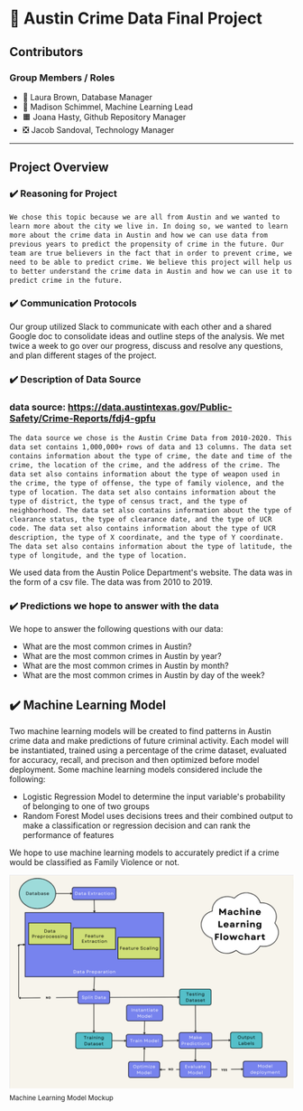# :cop: Austin Crime Data Final Project

## Contributors
### Group Members / Roles

- 🔵 Laura Brown, Database Manager
- 🔺 Madison Schimmel, Machine Learning Lead
- 🟧 Joana Hasty, Github Repository Manager
- ❎ Jacob Sandoval, Technology Manager
---

## Project Overview
### :heavy_check_mark: Reasoning for Project
    We chose this topic because we are all from Austin and we wanted to learn more about the city we live in. In doing so, we wanted to learn more about the crime data in Austin and how we can use data from previous years to predict the propensity of crime in the future. Our team are true believers in the fact that in order to prevent crime, we need to be able to predict crime. We believe this project will help us to better understand the crime data in Austin and how we can use it to predict crime in the future.
### ✔️ Communication Protocols
Our group utilized Slack to communicate with each other and a shared Google doc to consolidate ideas and outline steps of the analysis. We met twice a week to go over our progress, discuss and resolve any questions, and plan different stages of the project.
### :heavy_check_mark: Description of Data Source
### data source: https://data.austintexas.gov/Public-Safety/Crime-Reports/fdj4-gpfu
    The data source we chose is the Austin Crime Data from 2010-2020. This data set contains 1,000,000+ rows of data and 13 columns. The data set contains information about the type of crime, the date and time of the crime, the location of the crime, and the address of the crime. The data set also contains information about the type of weapon used in the crime, the type of offense, the type of family violence, and the type of location. The data set also contains information about the type of district, the type of census tract, and the type of neighborhood. The data set also contains information about the type of clearance status, the type of clearance date, and the type of UCR code. The data set also contains information about the type of UCR description, the type of X coordinate, and the type of Y coordinate. The data set also contains information about the type of latitude, the type of longitude, and the type of location.
We used data from the Austin Police Department's website. The data was in the form of a csv file. The data was from 2010 to 2019.
### :heavy_check_mark: Predictions we hope to answer with the data
We hope to answer the following questions with our data:
- What are the most common crimes in Austin?
- What are the most common crimes in Austin by year?
- What are the most common crimes in Austin by month?
- What are the most common crimes in Austin by day of the week?

## ✔️ Machine Learning Model
Two machine learning models will be created to find patterns in Austin crime data and make predictions of future criminal activity. Each model will be instantiated, trained using a percentage of the crime dataset, evaluated for accuracy, recall, and precison and then optimized before model deployment. Some machine learning models considered include the following:
- Logistic Regression Model to determine the input variable's probability of belonging to one of two groups
- Random Forest Model uses decisions trees and their combined output to make a classification or regression decision and can rank the performance of features

We hope to use machine learning models to accurately predict if a crime would be classified as Family Violence or not.

![Machine Learning Model Mockup](https://github.com/hastyjr/Group_2_Final_project/blob/mschimmy/Resources/Images/machine_learning_flowchart.png)
<sub>Machine Learning Model Mockup</sub>
